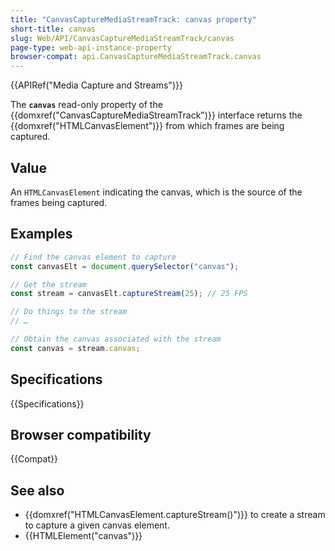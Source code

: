 ```yaml
---
title: "CanvasCaptureMediaStreamTrack: canvas property"
short-title: canvas
slug: Web/API/CanvasCaptureMediaStreamTrack/canvas
page-type: web-api-instance-property
browser-compat: api.CanvasCaptureMediaStreamTrack.canvas
---
```


{{APIRef("Media Capture and Streams")}}

The **`canvas`** read-only property of the {{domxref("CanvasCaptureMediaStreamTrack")}} interface returns the {{domxref("HTMLCanvasElement")}} from which frames are being captured.

## Value

An `HTMLCanvasElement` indicating the canvas, which is the source of the frames being captured.

## Examples

```js
// Find the canvas element to capture
const canvasElt = document.querySelector("canvas");

// Get the stream
const stream = canvasElt.captureStream(25); // 25 FPS

// Do things to the stream
// …

// Obtain the canvas associated with the stream
const canvas = stream.canvas;
```

## Specifications

{{Specifications}}

## Browser compatibility

{{Compat}}

## See also

- {{domxref("HTMLCanvasElement.captureStream()")}} to create a stream to capture a
  given canvas element.
- {{HTMLElement("canvas")}}

